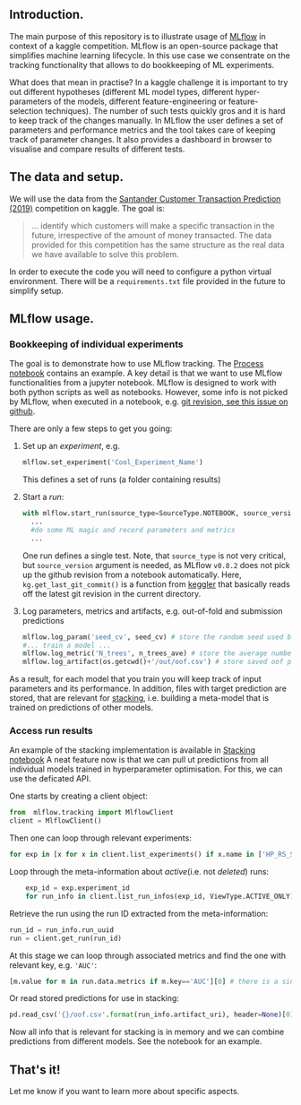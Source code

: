 ## Introduction.

The main purpose of this repository is to illustrate usage of [MLflow](https://mlflow.org/)
in context of a kaggle competition.
MLflow is an open-source package that simplifies machine learning lifecycle.
In this use case we consentrate on the tracking functionality
that allows to do bookkeeping of ML experiments.

What does that mean in practise?
In a kaggle challenge it is important to try out different hypotheses
(different ML model types, different hyper-parameters of the models,
different feature-engineering or feature-selection techniques).
The number of such tests quickly gros and it is hard to keep track of the changes manually.
In MLflow the user defines a set of parameters and performance metrics
and the tool takes care of keeping track of parameter changes.
It also provides a dashboard in browser to visualise and compare results of different tests.

## The data and setup.

We will use the data from the 
[Santander Customer Transaction Prediction (2019)](https://www.kaggle.com/c/santander-customer-transaction-prediction)
competition on kaggle.
The goal is:

> ... identify which customers will make a specific transaction in the future, irrespective of the amount of money transacted. The data provided for this competition has the same structure as the real data we have available to solve this problem.

In order to execute the code you will need to configure a python virtual environment.
There will be a `requirements.txt` file provided in the future to simplify setup.

## MLflow usage.

### Bookkeeping of individual experiments

The goal is to demonstrate how to use MLflow tracking. 
The [Process notebook](ttps://github.com/mlisovyi/KaggleSantander2019/Process.ipynb) contains an example.
A key detail is that we want to use MLflow functionalities from a jupyter notebook.
MLflow is designed to work with both python scripts as well as notebooks.
However, some info is not picked by MLflow, when executed in a notebook,
e.g. [git revision, see this issue on github](https://github.com/mlflow/mlflow/issues/973).

There are only a few steps to get you going:

1. Set up an _experiment_, e.g. 
    ```python
    mlflow.set_experiment('Cool_Experiment_Name')
    ```
    This defines a set of runs (a folder containing results)
  
2. Start a _run_:
    ```python
    with mlflow.start_run(source_type=SourceType.NOTEBOOK, source_version=kg.get_last_git_commit())
      ...
      #do some ML magic and record parameters and metrics
      ...
     ```
    One run defines a single test.
    Note, that `source_type` is not very critical, but `source_version` argument is needed,
    as MLflow `v0.8.2` does not pick up the github revision from a notebook automatically.
    Here, `kg.get_last_git_commit()` is a function from [keggler](https://github.com/mlisovyi/Keggler)
    that basically reads off the latest git revision in the current directory.
    
3. Log parameters, metrics and artifacts, e.g. out-of-fold and submission predictions
    ```python
    mlflow.log_param('seed_cv', seed_cv) # store the random seed used by the model
    #... train a model ...
    mlflow.log_metric('N_trees', n_trees_ave) # store the average number of trees
    mlflow.log_artifact(os.getcwd()+'/out/oof.csv') # store saved oof predictions on the training data
    ```

As a result, for each model that you train you will keep track of input parameters and its performance.
In addition, files with target prediction are stored, that are relevant for [stacking](http://blog.kaggle.com/2017/06/15/stacking-made-easy-an-introduction-to-stacknet-by-competitions-grandmaster-marios-michailidis-kazanova/),
i.e. building a meta-model that is trained on predictions of other models.

### Access run results

An example of the stacking implementation is available in [Stacking notebook](ttps://github.com/mlisovyi/KaggleSantander2019/Stacking.ipynb)
A neat feature now is that we can pull ut predictions from all individual models trained in hyperparameter optimisation.
For this, we can use the deficated API.

One starts by creating a client object:
```python
from  mlflow.tracking import MlflowClient
client = MlflowClient()
```
Then one can loop through relevant experiments:
```python
for exp in [x for x in client.list_experiments() if x.name in ['HP_RS_Stratified', 'HP_RS_Stratified_RandomForest']]:
```
Loop through the meta-information about _active_(i.e. not _deleted_) runs:
```python
    exp_id = exp.experiment_id
    for run_info in client.list_run_infos(exp_id, ViewType.ACTIVE_ONLY):
```
Retrieve the run using the run ID extracted from the meta-information:
```python
run_id = run_info.run_uuid
run = client.get_run(run_id)
```
At this stage we can loop through associated metrics and find the one with relevant key, e.g. `'AUC'`:
```python
[m.value for m in run.data.metrics if m.key=='AUC'][0] # there is a single metric value stored, so we access the -th element of returned list
```
Or read stored predictions for use in stacking:
```python
pd.read_csv('{}/oof.csv'.format(run_info.artifact_uri), header=None)[0].astype(np.float32)
```

Now all info that is relevant for stacking is in memory and we can combine predictions from different models. 
See the notebook for an example.

## That's it!

Let me know if you want to learn more about specific aspects.
